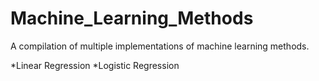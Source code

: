 # Machine_Learning_Methods
A compilation of multiple implementations of machine learning methods.

*Linear Regression
*Logistic Regression
